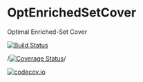 # OptEnrichedSetCover

Optimal Enriched-Set Cover

[![Build Status](https://travis-ci.org/alyst/OptEnrichedSetCover.jl.svg?branch=master)](https://travis-ci.org/alyst/OptEnrichedSetCover.jl)

/[![Coverage Status](https://coveralls.io/repos/alyst/OptEnrichedSetCover.jl/badge.svg?branch=master&service=github)](https://coveralls.io/github/alyst/OptEnrichedSetCover.jl?branch=master)/

[![codecov.io](http://codecov.io/github/alyst/OptEnrichedSetCover.jl/coverage.svg?branch=master)](http://codecov.io/github/alyst/OptEnrichedSetCover.jl?branch=master)
